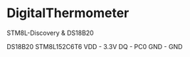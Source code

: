 # DigitalThermometer

STM8L-Discovery & DS18B20

DS18B20       STM8L152C6T6
 VDD      -       3.3V
 DQ       -       PC0
 GND      -       GND
 
